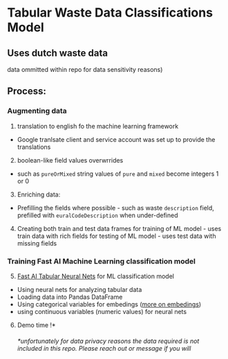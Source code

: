 # Tabular Waste Data Classifications Model

## Uses dutch waste data

data ommitted within repo for data sensitivity reasons)

## Process:

### Augmenting data

1. translation to english fo the machine learning framework

- Google tranlsate client and service account was set up to provide the translations

2. boolean-like field values overwrrides

- such as `pureOrMixed` string values of `pure` and `mixed` become integers 1 or 0

3. Enriching data:

- Prefilling the fields where possible - such as waste `description` field, prefilled with `euralCodeDescription` when under-defined

4. Creating both train and test data frames
   for training of ML model - uses train data with rich fields
   for testing of ML model - uses test data with missing fields

### Training Fast AI Machine Learning classification model

5. [Fast AI Tabular Neural Nets](https://docs.fast.ai/tabular.html) for ML classification model

- Using neural nets for analyzing tabular data
- Loading data into Pandas DataFrame
- Using categorical variables for embedings ([more on embedings](https://towardsdatascience.com/neural-network-embeddings-explained-4d028e6f0526))
- using continuous variables (numeric values) for neural nets

6. Demo time !\*
   ###### \*unfortunately for data privacy reasons the data required is not included in this repo. Please reach out or message if you will
